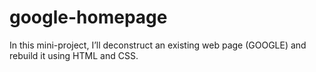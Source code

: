 # google-homepage

In this mini-project, I’ll deconstruct an existing web page (GOOGLE) and rebuild it using HTML and CSS. 
